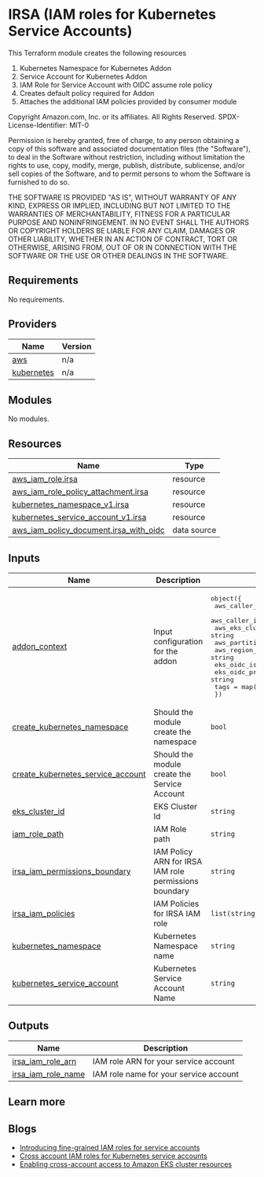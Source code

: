 # IRSA (IAM roles for Kubernetes Service Accounts)

This Terraform module creates the following resources

 1. Kubernetes Namespace for Kubernetes Addon
 2. Service Account for Kubernetes Addon
 3. IAM Role for Service Account with OIDC assume role policy
 4. Creates default policy required for Addon
 5. Attaches the additional IAM policies provided by consumer module

 <!--- BEGIN_TF_DOCS --->
Copyright Amazon.com, Inc. or its affiliates. All Rights Reserved.
SPDX-License-Identifier: MIT-0

Permission is hereby granted, free of charge, to any person obtaining a copy of this
software and associated documentation files (the "Software"), to deal in the Software
without restriction, including without limitation the rights to use, copy, modify,
merge, publish, distribute, sublicense, and/or sell copies of the Software, and to
permit persons to whom the Software is furnished to do so.

THE SOFTWARE IS PROVIDED "AS IS", WITHOUT WARRANTY OF ANY KIND, EXPRESS OR IMPLIED,
INCLUDING BUT NOT LIMITED TO THE WARRANTIES OF MERCHANTABILITY, FITNESS FOR A
PARTICULAR PURPOSE AND NONINFRINGEMENT. IN NO EVENT SHALL THE AUTHORS OR COPYRIGHT
HOLDERS BE LIABLE FOR ANY CLAIM, DAMAGES OR OTHER LIABILITY, WHETHER IN AN ACTION
OF CONTRACT, TORT OR OTHERWISE, ARISING FROM, OUT OF OR IN CONNECTION WITH THE
SOFTWARE OR THE USE OR OTHER DEALINGS IN THE SOFTWARE.

## Requirements

No requirements.

## Providers

| Name | Version |
|------|---------|
| <a name="provider_aws"></a> [aws](#provider\_aws) | n/a |
| <a name="provider_kubernetes"></a> [kubernetes](#provider\_kubernetes) | n/a |

## Modules

No modules.

## Resources

| Name | Type |
|------|------|
| [aws_iam_role.irsa](https://registry.terraform.io/providers/hashicorp/aws/latest/docs/resources/iam_role) | resource |
| [aws_iam_role_policy_attachment.irsa](https://registry.terraform.io/providers/hashicorp/aws/latest/docs/resources/iam_role_policy_attachment) | resource |
| [kubernetes_namespace_v1.irsa](https://registry.terraform.io/providers/hashicorp/kubernetes/latest/docs/resources/namespace_v1) | resource |
| [kubernetes_service_account_v1.irsa](https://registry.terraform.io/providers/hashicorp/kubernetes/latest/docs/resources/service_account_v1) | resource |
| [aws_iam_policy_document.irsa_with_oidc](https://registry.terraform.io/providers/hashicorp/aws/latest/docs/data-sources/iam_policy_document) | data source |

## Inputs

| Name | Description | Type | Default | Required |
|------|-------------|------|---------|:--------:|
| <a name="input_addon_context"></a> [addon\_context](#input\_addon\_context) | Input configuration for the addon | <pre>object({<br>    aws_caller_identity_account_id = string<br>    aws_caller_identity_arn        = string<br>    aws_eks_cluster_endpoint       = string<br>    aws_partition_partition        = string<br>    aws_region_name                = string<br>    eks_oidc_issuer_url            = string<br>    eks_oidc_provider_arn          = string<br>    tags                           = map(string)<br>  })</pre> | n/a | yes |
| <a name="input_create_kubernetes_namespace"></a> [create\_kubernetes\_namespace](#input\_create\_kubernetes\_namespace) | Should the module create the namespace | `bool` | `true` | no |
| <a name="input_create_kubernetes_service_account"></a> [create\_kubernetes\_service\_account](#input\_create\_kubernetes\_service\_account) | Should the module create the Service Account | `bool` | `true` | no |
| <a name="input_eks_cluster_id"></a> [eks\_cluster\_id](#input\_eks\_cluster\_id) | EKS Cluster Id | `string` | n/a | yes |
| <a name="input_iam_role_path"></a> [iam\_role\_path](#input\_iam\_role\_path) | IAM Role path | `string` | `"/"` | no |
| <a name="input_irsa_iam_permissions_boundary"></a> [irsa\_iam\_permissions\_boundary](#input\_irsa\_iam\_permissions\_boundary) | IAM Policy ARN for IRSA IAM role permissions boundary | `string` | `""` | no |
| <a name="input_irsa_iam_policies"></a> [irsa\_iam\_policies](#input\_irsa\_iam\_policies) | IAM Policies for IRSA IAM role | `list(string)` | n/a | yes |
| <a name="input_kubernetes_namespace"></a> [kubernetes\_namespace](#input\_kubernetes\_namespace) | Kubernetes Namespace name | `string` | n/a | yes |
| <a name="input_kubernetes_service_account"></a> [kubernetes\_service\_account](#input\_kubernetes\_service\_account) | Kubernetes Service Account Name | `string` | n/a | yes |

## Outputs

| Name | Description |
|------|-------------|
| <a name="output_irsa_iam_role_arn"></a> [irsa\_iam\_role\_arn](#output\_irsa\_iam\_role\_arn) | IAM role ARN for your service account |
| <a name="output_irsa_iam_role_name"></a> [irsa\_iam\_role\_name](#output\_irsa\_iam\_role\_name) | IAM role name for your service account |

<!--- END_TF_DOCS --->

## Learn more

## Blogs

* [Introducing fine-grained IAM roles for service accounts](https://aws.amazon.com/blogs/opensource/introducing-fine-grained-iam-roles-service-accounts/)
* [Cross account IAM roles for Kubernetes service accounts](https://aws.amazon.com/blogs/containers/cross-account-iam-roles-for-kubernetes-service-accounts/)
* [Enabling cross-account access to Amazon EKS cluster resources](https://aws.amazon.com/blogs/containers/enabling-cross-account-access-to-amazon-eks-cluster-resources/)

